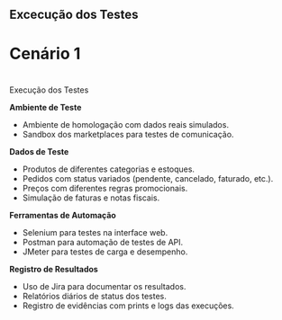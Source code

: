 ## Excecução dos Testes


 # Cenário 1


#
Execução dos Testes

**Ambiente de Teste**
- Ambiente de homologação com dados reais simulados.
- Sandbox dos marketplaces para testes de comunicação.

**Dados de Teste**
- Produtos de diferentes categorias e estoques.
- Pedidos com status variados (pendente, cancelado, faturado, etc.).
- Preços com diferentes regras promocionais.
- Simulação de faturas e notas fiscais.

**Ferramentas de Automação**
- Selenium para testes na interface web.
- Postman para automação de testes de API.
- JMeter para testes de carga e desempenho.

**Registro de Resultados**
- Uso de  Jira para documentar os resultados.
- Relatórios diários de status dos testes.
- Registro de evidências com prints e logs das execuções.

